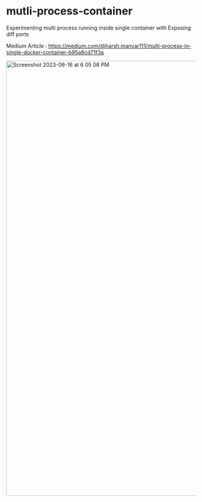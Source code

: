 # mutli-process-container
Experimenting multi process running inside single container with Exposing diff ports

Medium Article : https://medium.com/@harsh.manvar111/multi-process-in-single-docker-container-b95a8cd71f3a

<img width="1155" alt="Screenshot 2023-06-16 at 6 05 08 PM" src="https://github.com/harsh4870/mutli-process-container/assets/15871000/ab06e0a6-c94b-4bd0-8e0c-37c9b7315d99">
